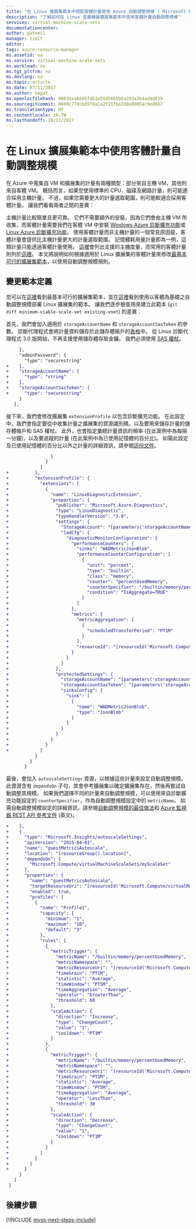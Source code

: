 ```yaml
---
title: "在 Linux 擴展集範本中搭配客體計量使用 Azure 自動調整規模 | Microsoft Docs"
description: "了解如何在 Linux 虛擬機器擴展集範本中使用客體計量自動調整規模"
services: virtual-machine-scale-sets
documentationcenter: 
author: gatneil
manager: timlt
editor: 
tags: azure-resource-manager
ms.assetid: na
ms.service: virtual-machine-scale-sets
ms.workload: na
ms.tgt_pltfrm: na
ms.devlang: na
ms.topic: article
ms.date: 07/11/2017
ms.author: negat
ms.openlocfilehash: 98635ea6695fdb1e55456b5b6a293a3b4ad9d839
ms.sourcegitcommit: 6699c77dcbd5f8a1a2f21fba3d0a0005ac9ed6b7
ms.translationtype: HT
ms.contentlocale: zh-TW
ms.lasthandoff: 10/11/2017
---
```

# <a name="autoscale-using-guest-metrics-in-a-linux-scale-set-template"></a>在 Linux 擴展集範本中使用客體計量自動調整規模

在 Azure 中蒐集自 VM 和擴展集的計量有兩種類型：部分來自主機 VM，其他則來自客體 VM。 概括而言，如果您使用標準的 CPU、磁碟及網路計量，則可能適合採用主機計量。 不過，如果您需要更大的計量選取範圍，則可能較適合採用客體計量。 讓我們看看兩者之間的差異：

主機計量比較簡單且更可靠。 它們不需要額外的安裝，因為它們會由主機 VM 所收集，而客體計量需要我們在客體 VM 中安裝 [Windows Azure 診斷擴充功能](../virtual-machines/windows/extensions-diagnostics-template.md)或 [Linux Azure 診斷擴充功能](../virtual-machines/linux/diagnostic-extension.md)。 使用客體計量而非主機計量的一個常見原因是，客體計量會提供比主機計量更大的計量選取範圍。 記憶體耗用量計量即為一例，這類計量只能透過客體計量使用。 [這裡](../monitoring-and-diagnostics/monitoring-supported-metrics.md)會列出支援的主機度量，而常用的客體計量則列於[這裡](../monitoring-and-diagnostics/insights-autoscale-common-metrics.md)。 本文將說明如何根據適用於 Linux 擴展集的客體計量來修改[最基本可行的擴展集範本](./virtual-machine-scale-sets-mvss-start.md)，以使用自動調整規模規則。

## <a name="change-the-template-definition"></a>變更範本定義

您可以在[這裡](https://raw.githubusercontent.com/gatneil/mvss/minimum-viable-scale-set/azuredeploy.json)看到最基本可行的擴展集範本，並在[這裡](https://raw.githubusercontent.com/gatneil/mvss/guest-based-autoscale-linux/azuredeploy.json)看到使用以客體為基礎之自動調整規模部署 Linux 擴展集的範本。 讓我們逐步檢查用來建立此範本 (`git diff minimum-viable-scale-set existing-vnet`) 的差異：

首先，我們會加入適用於 `storageAccountName` 和 `storageAccountSasToken` 的參數。 診斷代理程式會將計量資料儲存於此儲存體帳戶的[表格](../cosmos-db/table-storage-how-to-use-dotnet.md)中。 從 Linux 診斷代理程式 3.0 版開始，不再支援使用儲存體存取金鑰。 我們必須使用 [SAS 權杖](../storage/common/storage-dotnet-shared-access-signature-part-1.md)。

```diff
     },
     "adminPassword": {
       "type": "securestring"
+    },
+    "storageAccountName": {
+      "type": "string"
+    },
+    "storageAccountSasToken": {
+      "type": "securestring"
     }
   },
```

接下來，我們會修改擴展集 `extensionProfile` 以包含診斷擴充功能。 在此設定中，我們會指定要從中收集計量之擴展集的資源識別碼，以及要用來儲存計量的儲存體帳戶和 SAS 權杖。 此外，也會指定彙總計量資訊的頻率 (在此案例中為每隔一分鐘)，以及要追蹤的計量 (在此案例中為已使用記憶體的百分比)。 如需此設定及已使用記憶體的百分比以外之計量的詳細資訊，請參閱[這份文件](../virtual-machines/linux/diagnostic-extension.md)。

```diff
                 }
               }
             ]
+          },
+          "extensionProfile": {
+            "extensions": [
+              {
+                "name": "LinuxDiagnosticExtension",
+                "properties": {
+                  "publisher": "Microsoft.Azure.Diagnostics",
+                  "type": "LinuxDiagnostic",
+                  "typeHandlerVersion": "3.0",
+                  "settings": {
+                    "StorageAccount": "[parameters('storageAccountName')]",
+                    "ladCfg": {
+                      "diagnosticMonitorConfiguration": {
+                        "performanceCounters": {
+                          "sinks": "WADMetricJsonBlob",
+                          "performanceCounterConfiguration": [
+                            {
+                              "unit": "percent",
+                              "type": "builtin",
+                              "class": "memory",
+                              "counter": "percentUsedMemory",
+                              "counterSpecifier": "/builtin/memory/percentUsedMemory",
+                              "condition": "IsAggregate=TRUE"
+                            }
+                          ]
+                        },
+                        "metrics": {
+                          "metricAggregation": [
+                            {
+                              "scheduledTransferPeriod": "PT1M"
+                            }
+                          ],
+                          "resourceId": "[resourceId('Microsoft.Compute/virtualMachineScaleSets', 'myScaleSet')]"
+                        }
+                      }
+                    }
+                  },
+                  "protectedSettings": {
+                    "storageAccountName": "[parameters('storageAccountName')]",
+                    "storageAccountSasToken": "[parameters('storageAccountSasToken')]",
+                    "sinksConfig": {
+                      "sink": [
+                        {
+                          "name": "WADMetricJsonBlob",
+                          "type": "JsonBlob"
+                        }
+                      ]
+                    }
+                  }
+                }
+              }
+            ]
           }
         }
       }
```

最後，會加入 `autoscaleSettings` 資源，以根據這些計量來設定自動調整規模。 此資源含有 `dependsOn` 子句，其會參考擴展集以確定擴展集存在，然後再嘗試自動調整其規模。 如果我們選擇不同的計量來自動調整規模，可以使用來自診斷擴充功能設定的 `counterSpecifier`，作為自動調整規模設定中的 `metricName`。 如需自動調整規模設定的詳細資訊，請參閱[自動調整規模的最佳做法](..//monitoring-and-diagnostics/insights-autoscale-best-practices.md)和 [Azure 監視器 REST API 參考文件](https://msdn.microsoft.com/library/azure/dn931928.aspx) \(英文\)。

```diff
+    },
+    {
+      "type": "Microsoft.Insights/autoscaleSettings",
+      "apiVersion": "2015-04-01",
+      "name": "guestMetricsAutoscale",
+      "location": "[resourceGroup().location]",
+      "dependsOn": [
+        "Microsoft.Compute/virtualMachineScaleSets/myScaleSet"
+      ],
+      "properties": {
+        "name": "guestMetricsAutoscale",
+        "targetResourceUri": "[resourceId('Microsoft.Compute/virtualMachineScaleSets', 'myScaleSet')]",
+        "enabled": true,
+        "profiles": [
+          {
+            "name": "Profile1",
+            "capacity": {
+              "minimum": "1",
+              "maximum": "10",
+              "default": "3"
+            },
+            "rules": [
+              {
+                "metricTrigger": {
+                  "metricName": "/builtin/memory/percentUsedMemory",
+                  "metricNamespace": "",
+                  "metricResourceUri": "[resourceId('Microsoft.Compute/virtualMachineScaleSets', 'myScaleSet')]",
+                  "timeGrain": "PT1M",
+                  "statistic": "Average",
+                  "timeWindow": "PT5M",
+                  "timeAggregation": "Average",
+                  "operator": "GreaterThan",
+                  "threshold": 60
+                },
+                "scaleAction": {
+                  "direction": "Increase",
+                  "type": "ChangeCount",
+                  "value": "1",
+                  "cooldown": "PT1M"
+                }
+              },
+              {
+                "metricTrigger": {
+                  "metricName": "/builtin/memory/percentUsedMemory",
+                  "metricNamespace": "",
+                  "metricResourceUri": "[resourceId('Microsoft.Compute/virtualMachineScaleSets', 'myScaleSet')]",
+                  "timeGrain": "PT1M",
+                  "statistic": "Average",
+                  "timeWindow": "PT5M",
+                  "timeAggregation": "Average",
+                  "operator": "LessThan",
+                  "threshold": 30
+                },
+                "scaleAction": {
+                  "direction": "Decrease",
+                  "type": "ChangeCount",
+                  "value": "1",
+                  "cooldown": "PT1M"
+                }
+              }
+            ]
+          }
+        ]
+      }
     }
   ]
 }
```





## <a name="next-steps"></a>後續步驟

[!INCLUDE [mvss-next-steps-include](../../includes/mvss-next-steps.md)]
